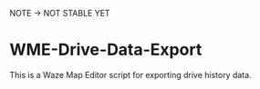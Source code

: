 NOTE -> NOT STABLE YET
# WME-Drive-Data-Export
This is a Waze Map Editor script for exporting drive history data.
